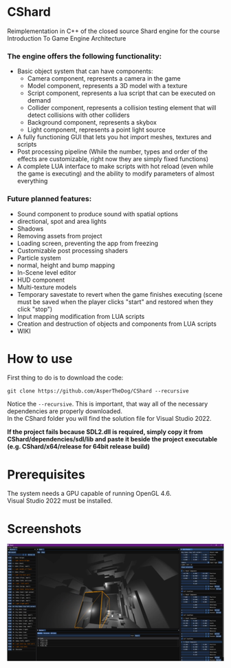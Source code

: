 # CShard
Reimplementation in C++ of the closed source Shard engine for the course Introduction To Game Engine Architecture

### The engine offers the following functionality:
 - Basic object system that can have components:
    - Camera component, represents a camera in the game
    - Model component, represents a 3D model with a texture
    - Script component, represents a lua script that can be executed on demand
    - Collider component, represents a collision testing element that will detect collisions with other colliders
    - Background component, represents a skybox
    - Light component, represents a point light source
 - A fully functioning GUI that lets you hot import meshes, textures and scripts
 - Post processing pipeline (While the number, types and order of the effects are customizable, right now they are simply fixed functions)
 - A complete LUA interface to make scripts with hot reload (even while the game is executing) and the ability to modify parameters of almost everything


### Future planned features:
  - Sound component to produce sound with spatial options
  - directional, spot and area lights
  - Shadows
  - Removing assets from project
  - Loading screen, preventing the app from freezing
  - Customizable post processing shaders
  - Particle system
  - normal, height and bump mapping
  - In-Scene level editor
  - HUD component
  - Multi-texture models
  - Temporary savestate to revert when the game finishes executing (scene must be saved when the player clicks "start" and restored when they click "stop")
  - Input mapping modification from LUA scripts
  - Creation and destruction of objects and components from LUA scripts
  - WIKI

# How to use

First thing to do is to download the code:
```
git clone https://github.com/AsperTheDog/CShard --recursive
```
Notice the `--recursive`. This is important, that way all of the necessary dependencies are properly downloaded.  
In the CShard folder you will find the solution file for Visual Studio 2022.

**If the project fails because SDL2.dll is required, simply copy it from CShard/dependencies/sdl/lib and paste it beside the project executable (e.g. CShard/x64/release for 64bit release build)**

# Prerequisites

The system needs a GPU capable of running OpenGL 4.6.  
Visual Studio 2022 must be installed.

# Screenshots
![image](https://github.com/AsperTheDog/CShard/blob/main/wiki/example1.png?raw=true)

